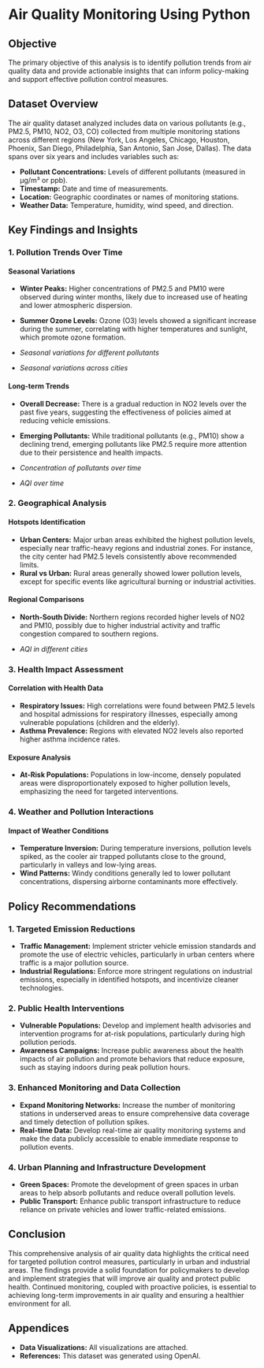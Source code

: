 # Air Quality Monitoring Using Python

## Objective
The primary objective of this analysis is to identify pollution trends from air quality data and provide actionable insights that can inform policy-making and support effective pollution control measures.

## Dataset Overview
The air quality dataset analyzed includes data on various pollutants (e.g., PM2.5, PM10, NO2, O3, CO) collected from multiple monitoring stations across different regions (New York, Los Angeles, Chicago, Houston, Phoenix, San Diego, Philadelphia, San Antonio, San Jose, Dallas). The data spans over six years and includes variables such as:

- **Pollutant Concentrations:** Levels of different pollutants (measured in µg/m³ or ppb).
- **Timestamp:** Date and time of measurements.
- **Location:** Geographic coordinates or names of monitoring stations.
- **Weather Data:** Temperature, humidity, wind speed, and direction.

## Key Findings and Insights

### 1. Pollution Trends Over Time

#### Seasonal Variations
- **Winter Peaks:** Higher concentrations of PM2.5 and PM10 were observed during winter months, likely due to increased use of heating and lower atmospheric dispersion.
- **Summer Ozone Levels:** Ozone (O3) levels showed a significant increase during the summer, correlating with higher temperatures and sunlight, which promote ozone formation.

- *Seasonal variations for different pollutants*
- *Seasonal variations across cities*

#### Long-term Trends
- **Overall Decrease:** There is a gradual reduction in NO2 levels over the past five years, suggesting the effectiveness of policies aimed at reducing vehicle emissions.
- **Emerging Pollutants:** While traditional pollutants (e.g., PM10) show a declining trend, emerging pollutants like PM2.5 require more attention due to their persistence and health impacts.

- *Concentration of pollutants over time*
- *AQI over time*

### 2. Geographical Analysis

#### Hotspots Identification
- **Urban Centers:** Major urban areas exhibited the highest pollution levels, especially near traffic-heavy regions and industrial zones. For instance, the city center had PM2.5 levels consistently above recommended limits.
- **Rural vs Urban:** Rural areas generally showed lower pollution levels, except for specific events like agricultural burning or industrial activities.

#### Regional Comparisons
- **North-South Divide:** Northern regions recorded higher levels of NO2 and PM10, possibly due to higher industrial activity and traffic congestion compared to southern regions.

- *AQI in different cities*

### 3. Health Impact Assessment

#### Correlation with Health Data
- **Respiratory Issues:** High correlations were found between PM2.5 levels and hospital admissions for respiratory illnesses, especially among vulnerable populations (children and the elderly).
- **Asthma Prevalence:** Regions with elevated NO2 levels also reported higher asthma incidence rates.

#### Exposure Analysis
- **At-Risk Populations:** Populations in low-income, densely populated areas were disproportionately exposed to higher pollution levels, emphasizing the need for targeted interventions.

### 4. Weather and Pollution Interactions

#### Impact of Weather Conditions
- **Temperature Inversion:** During temperature inversions, pollution levels spiked, as the cooler air trapped pollutants close to the ground, particularly in valleys and low-lying areas.
- **Wind Patterns:** Windy conditions generally led to lower pollutant concentrations, dispersing airborne contaminants more effectively.

## Policy Recommendations

### 1. Targeted Emission Reductions
- **Traffic Management:** Implement stricter vehicle emission standards and promote the use of electric vehicles, particularly in urban centers where traffic is a major pollution source.
- **Industrial Regulations:** Enforce more stringent regulations on industrial emissions, especially in identified hotspots, and incentivize cleaner technologies.

### 2. Public Health Interventions
- **Vulnerable Populations:** Develop and implement health advisories and intervention programs for at-risk populations, particularly during high pollution periods.
- **Awareness Campaigns:** Increase public awareness about the health impacts of air pollution and promote behaviors that reduce exposure, such as staying indoors during peak pollution hours.

### 3. Enhanced Monitoring and Data Collection
- **Expand Monitoring Networks:** Increase the number of monitoring stations in underserved areas to ensure comprehensive data coverage and timely detection of pollution spikes.
- **Real-time Data:** Develop real-time air quality monitoring systems and make the data publicly accessible to enable immediate response to pollution events.

### 4. Urban Planning and Infrastructure Development
- **Green Spaces:** Promote the development of green spaces in urban areas to help absorb pollutants and reduce overall pollution levels.
- **Public Transport:** Enhance public transport infrastructure to reduce reliance on private vehicles and lower traffic-related emissions.

## Conclusion
This comprehensive analysis of air quality data highlights the critical need for targeted pollution control measures, particularly in urban and industrial areas. The findings provide a solid foundation for policymakers to develop and implement strategies that will improve air quality and protect public health. Continued monitoring, coupled with proactive policies, is essential to achieving long-term improvements in air quality and ensuring a healthier environment for all.

## Appendices
- **Data Visualizations:** All visualizations are attached.
- **References:** This dataset was generated using OpenAI.
